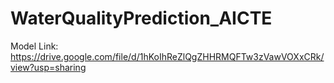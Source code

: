 # WaterQualityPrediction_AICTE

Model Link:
https://drive.google.com/file/d/1hKoIhReZlQgZHHRMQFTw3zVawVOXxCRk/view?usp=sharing
